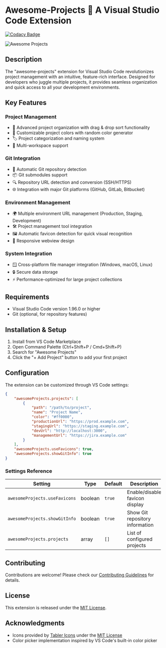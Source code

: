 # Awesome-Projects 🤩 A Visual Studio Code Extension

[![Codacy Badge](https://app.codacy.com/project/badge/Grade/aa3fe284550449ec9088834773d3b1fb)](https://app.codacy.com/gh/dermatz/vscode-ext-awesome-projects/dashboard?utm_source=gh&utm_medium=referral&utm_content=&utm_campaign=Badge_grade)

![Awesome Projects](resources/awesome-video.gif)

## Description

The "awesome-projects" extension for Visual Studio Code revolutionizes project management with an intuitive, feature-rich interface. Designed for developers who juggle multiple projects, it provides seamless organization and quick access to all your development environments.

## Key Features

### Project Management
- 📂 Advanced project organization with drag & drop sort functionality
- 🎨 Customizable project colors with random color generator
- 🏷️ Project categorization and naming system
- 🔄 Multi-workspace support

### Git Integration
- 🔗 Automatic Git repository detection
- 📦 Git submodules support
- 🔍 Repository URL detection and conversion (SSH/HTTPS)
- 🌐 Integration with major Git platforms (GitHub, GitLab, Bitbucket)

### Environment Management
- 🌍 Multiple environment URL management (Production, Staging, Development)
- 🛠️ Project management tool integration
- 🖼️ Automatic favicon detection for quick visual recognition
- 📱 Responsive webview design

### System Integration
- 🪟 Cross-platform file manager integration (Windows, macOS, Linux)
- 🔒 Secure data storage
- ⚡ Performance-optimized for large project collections

## Requirements
- Visual Studio Code version 1.96.0 or higher
- Git (optional, for repository features)

## Installation & Setup

1. Install from VS Code Marketplace
2. Open Command Palette (Ctrl+Shift+P / Cmd+Shift+P)
3. Search for "Awesome Projects"
4. Click the "+ Add Project" button to add your first project

## Configuration

The extension can be customized through VS Code settings:

```json
{
    "awesomeProjects.projects": [
        {
            "path": "/path/to/project",
            "name": "Project Name",
            "color": "#ff0000",
            "productionUrl": "https://prod.example.com",
            "stagingUrl": "https://staging.example.com",
            "devUrl": "http://localhost:3000",
            "managementUrl": "https://jira.example.com"
        }
    ],
    "awesomeProjects.useFavicons": true,
    "awesomeProjects.showGitInfo": true
}
```

### Settings Reference

| Setting | Type | Default | Description |
|---------|------|---------|-------------|
| `awesomeProjects.useFavicons` | boolean | `true` | Enable/disable favicon display |
| `awesomeProjects.showGitInfo` | boolean | `true` | Show Git repository information |
| `awesomeProjects.projects` | array | `[]` | List of configured projects |

## Contributing

Contributions are welcome! Please check our [Contributing Guidelines](CONTRIBUTING.md) for details.

## License

This extension is released under the [MIT License](LICENSE).

## Acknowledgments

- Icons provided by [Tabler Icons](https://tabler.io) under the [MIT License](https://tabler.io/license)
- Color picker implementation inspired by VS Code's built-in color picker
